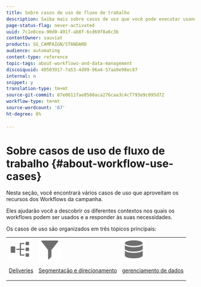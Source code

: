 ```yaml
---
title: Sobre casos de uso de fluxo de trabalho
description: Saiba mais sobre casos de uso que você pode executar usando workflows Campaign Standard.
page-status-flag: never-activated
uuid: 7c1e8cea-90d0-491f-ab8f-6cd69f8a6c3b
contentOwner: sauviat
products: SG_CAMPAIGN/STANDARD
audience: automating
content-type: reference
topic-tags: about-workflows-and-data-management
discoiquuid: 40503917-7a53-4d99-96a4-57aa9e98ec87
internal: n
snippet: y
translation-type: tm+mt
source-git-commit: 87e0611fae0560aca276caa3c4cf793e9c095d72
workflow-type: tm+mt
source-wordcount: '67'
ht-degree: 8%

---
```



# Sobre casos de uso de fluxo de trabalho {#about-workflow-use-cases}

Nesta seção, você encontrará vários casos de uso que aproveitam os recursos dos Workflows da campanha.

Eles ajudarão você a descobrir os diferentes contextos nos quais os workflows podem ser usados e a responder às suas necessidades.

Os casos de uso são organizados em três tópicos principais:

<table>
<tr>
<td><img src="assets/do-not-localize/icon_workflows.svg" width="60px"><p><a href="../../automating/using/workflow-created-query-with-complement.md">Deliveries</a></p></td><td><img src="assets/do-not-localize/icon_filter.svg" width="60px"><p><a href="../../automating/using/query-samples.md">Segmentação e direcionamento</a></p></td>
<td><img src="assets/do-not-localize/icon_manage.svg" width="60px"><p><a href="../../automating/using/reconcile-file-audience-with-database.md">gerenciamento de dados</a></p></td></tr>
</table>
